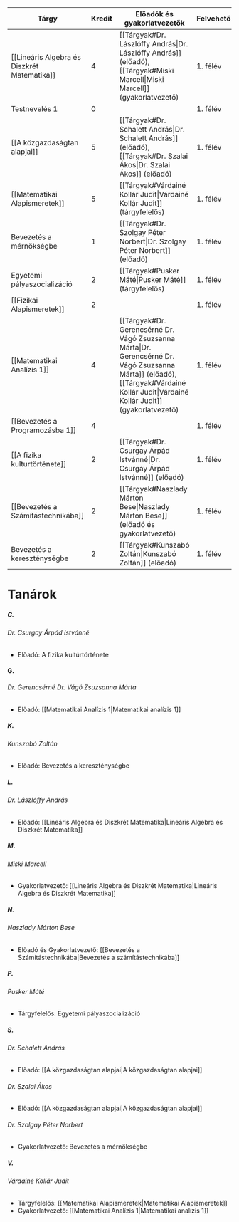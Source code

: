|Tárgy|Kredit|Előadók és gyakorlatvezetők|Felvehető|
|---|---|---|---|
|[[Lineáris Algebra és Diszkrét Matematika]]|4|[[Tárgyak#Dr. Lászlóffy András\|Dr. Lászlóffy András]] (előadó),<br /> [[Tárgyak#Miski Marcell\|Miski Marcell]] (gyakorlatvezető)|1. félév|
|Testnevelés 1|0||1. félév|
|[[A közgazdaságtan alapjai]]|5|[[Tárgyak#Dr. Schalett András\|Dr. Schalett András]] (előadó),<br />[[Tárgyak#Dr. Szalai Ákos\|Dr. Szalai Ákos]] (előadó)|1. félév|
|[[Matematikai Alapismeretek]]|5|[[Tárgyak#Várdainé Kollár Judit\|Várdainé Kollár Judit]] (tárgyfelelős)|1. félév|
|Bevezetés a mérnökségbe|1|[[Tárgyak#Dr. Szolgay Péter Norbert\|Dr. Szolgay Péter Norbert]] (előadó)|1. félév|
|Egyetemi pályaszocializáció|2|[[Tárgyak#Pusker Máté\|Pusker Máté]] (tárgyfelelős)|1. félév|
|[[Fizikai Alapismeretek]]|2||1. félév|
|[[Matematikai Analízis 1]]|4|[[Tárgyak#Dr. Gerencsérné Dr. Vágó Zsuzsanna Márta\|Dr. Gerencsérné Dr. Vágó Zsuzsanna Márta]] (előadó),<br />[[Tárgyak#Várdainé Kollár Judit\|Várdainé Kollár Judit]] (gyakorlatvezető)|1. félév|
|[[Bevezetés a Programozásba 1]]|4||1. félév|
|[[A fizika kulturtörténete]]|2|[[Tárgyak#Dr. Csurgay Árpád Istvánné\|Dr. Csurgay Árpád Istvánné]] (előadó)|1. félév|
|[[Bevezetés a Számítástechnikába]]|2|[[Tárgyak#Naszlady Márton Bese\|Naszlady Márton Bese]] (előadó és gyakorlatvezető)|1. félév|
|Bevezetés a kereszténységbe|2|[[Tárgyak#Kunszabó Zoltán\|Kunszabó Zoltán]] (előadó)|1. félév|
# Tanárok
##### C.
###### Dr. Csurgay Árpád Istvánné
- Előadó: A fizika kultúrtörténete
#### G.
###### Dr. Gerencsérné Dr. Vágó Zsuzsanna Márta
- Előadó: [[Matematikai Analízis 1|Matematikai analízis 1]]
##### K.
###### Kunszabó Zoltán
- Előadó: Bevezetés a kereszténységbe
##### L.
###### Dr. Lászlóffy András
- Előadó: [[Lineáris Algebra és Diszkrét Matematika|Lineáris Algebra és Diszkrét Matematika]]
##### M.
###### Miski Marcell
- Gyakorlatvezető: [[Lineáris Algebra és Diszkrét Matematika|Lineáris Algebra és Diszkrét Matematika]]
##### N.
###### Naszlady Márton Bese
- Előadó és Gyakorlatvezető: [[Bevezetés a Számítástechnikába|Bevezetés a számítástechnikába]]
##### P.
###### Pusker Máté
- Tárgyfelelős: Egyetemi pályaszocializáció
##### S.
###### Dr. Schalett András
- Előadó: [[A közgazdaságtan alapjai|A közgazdaságtan alapjai]]
###### Dr. Szalai Ákos
- Előadó: [[A közgazdaságtan alapjai|A közgazdaságtan alapjai]]
###### Dr. Szolgay Péter Norbert
- Gyakorlatvezető: Bevezetés a mérnökségbe
##### V.
###### Várdainé Kollár Judit
- Tárgyfelelős: [[Matematikai Alapismeretek|Matematikai Alapismeretek]]
- Gyakorlatvezető: [[Matematikai Analízis 1|Matematikai analízis 1]]